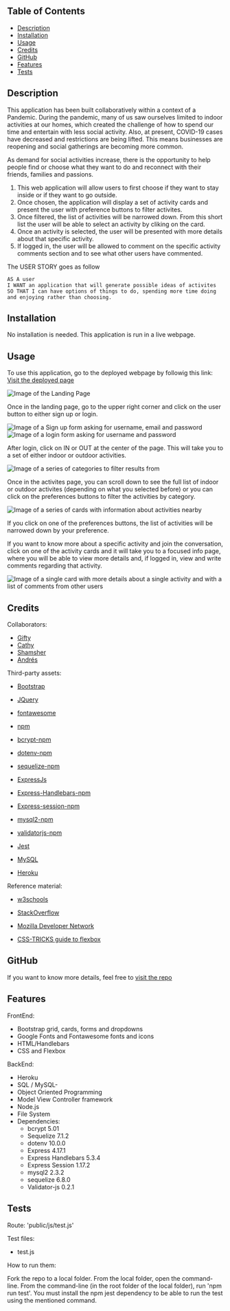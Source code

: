 ## <In-Or-Out>

## Table of Contents

  - [Description](#description)
  - [Installation](#installation)
  - [Usage](#usage)
  - [Credits](#credits)
  - [GitHub](#github)
  - [Features](#features)
  - [Tests](#tests)

## Description

This application has been built collaboratively within a context of a Pandemic. During the pandemic, many of us saw ourselves limited to indoor activities at our homes, which created the challenge of how to spend our time and entertain with less social activity. Also, at present, COVID-19 cases have decreased and restrictions are being lifted. This means businesses are reopening and social gatherings are becoming more common.

As demand for social activities increase, there is the opportunity to help people find or choose what they want to do and reconnect with their friends, families and passions.

1. This web application will allow users to first choose if they want to stay inside or if they want to go outside. 
2. Once chosen, the application will display a set of activity cards and present the user with preference buttons to filter activites.
3. Once filtered, the list of activities will be narrowed down. From this short list the user will be able to select an activity by cliking on the card.
4. Once an activity is selected, the user will be presented with more details about that specific activity.
5. If logged in, the user will be allowed to comment on the specific activity comments section and to see what other users have commented.

The USER STORY goes as follow

    AS A user
    I WANT an application that will generate possible ideas of activites
    SO THAT I can have options of things to do, spending more time doing and enjoying rather than choosing.  


## Installation

No installation is needed. This application is run in a live webpage.

## Usage

To use this application, go to the deployed webpage by followig this link: [Visit the deployed page](https://inout-app.herokuapp.com/)

![Image of the Landing Page](./public/images/Index-Screenshot.PNG "Landing Page")

Once in the landing page, go to the upper right corner and click on the user button to either sign up or login.

![Image of a Sign up form asking for username, email and password](./public/images/Signup-Screenshot.PNG "Sign up form")
![Image of a login form asking for username and password](./public/images/Login-Screenshot.PNG "Login form")

After login, click on IN or OUT at the center of the page. This will take you to a set of either indoor or outdoor activities.

![Image of a series of categories to filter results from](./public/images/Activities-filters-Screenshot.PNG "Choose your preferences")


Once in the activites page, you can scroll down to see the full list of indoor or outdoor activites (depending on what you selected before) or you can click on the preferences buttons to filter the activities by category.

![Image of a series of cards with information about activities nearby](./public/images/Activities-list-Screenshot.PNG "Choose from the list of activites")


If you click on one of the preferences buttons, the list of activities will be narrowed down by your preference.

If you want to know more about a specific activity and join the conversation, click on one of the activity cards and it will take you to a focused info page, where you will be able to view more details and, if logged in, view and write comments regarding that activity.

![Image of a single card with more details about a single activity and with a list of comments from other users](./public/images/Activity-info-Screenshot.PNG "Find out more about the activity")

## Credits

Collaborators:
- [Gifty](https://github.com/giftilicious)
- [Cathy](https://github.com/cathytanya)
- [Shamsher](https://github.com/SSinghcode)
- [Andrés](https://github.com/aj-pena)

Third-party assets:
- [Bootstrap](https://getbootstrap.com/)

- [JQuery](https://jquery.com/)

- [fontawesome](https://fontawesome.com/)
- [npm](https://www.npmjs.com/)
- [bcrypt-npm](https://www.npmjs.com/package/bcrypt)
- [dotenv-npm](https://www.npmjs.com/package/dotenv)
- [sequelize-npm](https://www.npmjs.com/package/sequelize)
- [ExpressJs](https://expressjs.com/)
- [Express-Handlebars-npm](https://www.npmjs.com/package/express-handlebars)
- [Express-session-npm](https://www.npmjs.com/package/express-session)
- [mysql2-npm](https://www.npmjs.com/package/mysql2)
- [validatorjs-npm](https://www.npmjs.com/package/validatorjs)
- [Jest](https://jestjs.io/)
- [MySQL](https://www.mysql.com/)
- [Heroku](https://www.heroku.com/nodejs) 


Reference material:
- [w3schools](https://www.w3schools.com/)
- [StackOverflow](https://stackoverflow.com/)
- [Mozilla Developer Network](https://developer.mozilla.org/en-US/)

- [CSS-TRICKS guide to flexbox](https://css-tricks.com/snippets/css/a-guide-to-flexbox/)


## GitHub

If you want to know more details, feel free to [visit the repo](https://github.com/cathytanya/inout.git)


## Features

FrontEnd:
- Bootstrap grid, cards, forms and dropdowns
- Google Fonts and Fontawesome fonts and icons
- HTML/Handlebars
- CSS and Flexbox

BackEnd:
- Heroku
- SQL / MySQL- 
- Object Oriented Programming
- Model View Controller framework
- Node.js
- File System
- Dependencies:
  - bcrypt 5.01
  - Sequelize 7.1.2
  - dotenv 10.0.0
  - Express 4.17.1
  - Express Handlebars 5.3.4
  - Express Session 1.17.2
  - mysql2 2.3.2
  - sequelize 6.8.0
  - Validator-js 0.2.1
  

## Tests

Route: 
'public/js/test.js'

Test files: 

- test.js

How to run them: 

Fork the repo to a local folder.
From the local folder, open the command-line.
From the command-line (in the root folder of the local folder), run 'npm run test'.
You must install the npm jest dependency to be able to run the test using the mentioned command. 
